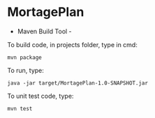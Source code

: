 # MortagePlan

- Maven Build Tool -


To build code, in projects folder, type in cmd:

    mvn package
  
To run, type:

    java -jar target/MortagePlan-1.0-SNAPSHOT.jar
  
  
To unit test code, type:

    mvn test
